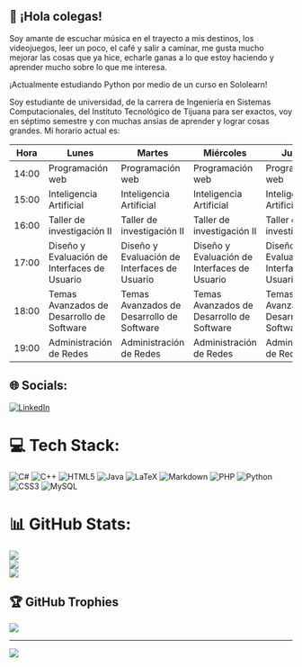 ## 💫 ¡Hola colegas!

Soy amante de escuchar música en el trayecto a mis destinos, los videojuegos, leer un poco, el café y salir a caminar, me gusta mucho mejorar las cosas que ya hice, echarle ganas a lo que estoy haciendo y aprender mucho sobre lo que me interesa.

¡Actualmente estudiando Python por medio de un curso en Sololearn!

Soy estudiante de universidad, de la carrera de Ingeniería en Sistemas Computacionales, del Instituto Tecnológico de Tijuana para ser exactos, voy en séptimo semestre y con muchas ansias de aprender y lograr cosas grandes. Mi horario actual es:

| Hora | Lunes | Martes | Miércoles | Jueves | Viernes |
|--|--|--|--|--|--|
| 14:00 | Programación web | Programación web | Programación web | Programación web | Programación web |
| 15:00 | Inteligencia Artificial | Inteligencia Artificial | Inteligencia Artificial | Inteligencia Artificial |
| 16:00 | Taller de investigación II | Taller de investigación II | Taller de investigación II | Taller de investigación II |
| 17:00 | Diseño y Evaluación de Interfaces de Usuario | Diseño y Evaluación de Interfaces de Usuario | Diseño y Evaluación de Interfaces de Usuario | Diseño y Evaluación de Interfaces de Usuario | Diseño y Evaluación de Interfaces de Usuario |
| 18:00 | Temas Avanzados de Desarrollo de Software | Temas Avanzados de Desarrollo de Software | Temas Avanzados de Desarrollo de Software | Temas Avanzados de Desarrollo de Software | Temas Avanzados de Desarrollo de Software |
| 19:00 | Administración de Redes | Administración de Redes | Administración de Redes | Administración de Redes |

## 🌐 Socials:
[![LinkedIn](https://img.shields.io/badge/LinkedIn-%230077B5.svg?logo=linkedin&logoColor=white)](https://linkedin.com/in/www.linkedin.com/in/luis-enrique-miguel-villegas-8aa35a233) 

# 💻 Tech Stack:
![C#](https://img.shields.io/badge/c%23-%23239120.svg?style=flat&logo=c-sharp&logoColor=white) ![C++](https://img.shields.io/badge/c++-%2300599C.svg?style=flat&logo=c%2B%2B&logoColor=white) ![HTML5](https://img.shields.io/badge/html5-%23E34F26.svg?style=flat&logo=html5&logoColor=white) ![Java](https://img.shields.io/badge/java-%23ED8B00.svg?style=flat&logo=java&logoColor=white) ![LaTeX](https://img.shields.io/badge/latex-%23008080.svg?style=flat&logo=latex&logoColor=white) ![Markdown](https://img.shields.io/badge/markdown-%23000000.svg?style=flat&logo=markdown&logoColor=white) ![PHP](https://img.shields.io/badge/php-%23777BB4.svg?style=flat&logo=php&logoColor=white) ![Python](https://img.shields.io/badge/python-3670A0?style=flat&logo=python&logoColor=ffdd54) ![CSS3](https://img.shields.io/badge/css3-%231572B6.svg?style=flat&logo=css3&logoColor=white) ![MySQL](https://img.shields.io/badge/mysql-%2300f.svg?style=flat&logo=mysql&logoColor=white)
# 📊 GitHub Stats:
![](https://github-readme-stats.vercel.app/api?username=migueluisV&theme=radical&hide_border=true&include_all_commits=true&count_private=false)<br/>
![](https://github-readme-streak-stats.herokuapp.com/?user=migueluisV&theme=radical&hide_border=true)<br/>
![](https://github-readme-stats.vercel.app/api/top-langs/?username=migueluisV&theme=radical&hide_border=true&include_all_commits=true&count_private=false&layout=compact)

## 🏆 GitHub Trophies
![](https://github-profile-trophy.vercel.app/?username=migueluisV&theme=radical&no-frame=true&no-bg=true&margin-w=4)

---
[![](https://visitcount.itsvg.in/api?id=migueluisV&icon=0&color=0)](https://visitcount.itsvg.in)
